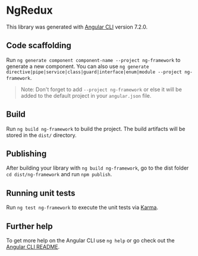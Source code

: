# NgRedux

This library was generated with [Angular CLI](https://github.com/angular/angular-cli) version 7.2.0.

## Code scaffolding

Run `ng generate component component-name --project ng-framework` to generate a new component. You can also use `ng generate directive|pipe|service|class|guard|interface|enum|module --project ng-framework`.

> Note: Don't forget to add `--project ng-framework` or else it will be added to the default project in your `angular.json` file.

## Build

Run `ng build ng-framework` to build the project. The build artifacts will be stored in the `dist/` directory.

## Publishing

After building your library with `ng build ng-framework`, go to the dist folder `cd dist/ng-framework` and run `npm publish`.

## Running unit tests

Run `ng test ng-framework` to execute the unit tests via [Karma](https://karma-runner.github.io).

## Further help

To get more help on the Angular CLI use `ng help` or go check out the [Angular CLI README](https://github.com/angular/angular-cli/blob/master/README.md).
